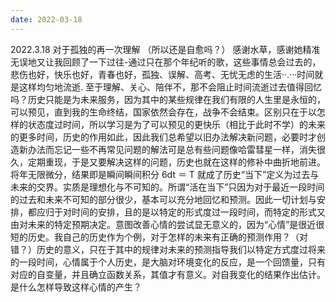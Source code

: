 ```yaml
---
date: 2022-03-18
---
```


2022.3.18 对于孤独的再一次理解 （所以还是自愈吗？） 感谢水草，感谢她精准无误地又让我回顾了一下过往-通过只在那个年纪听的歌，这些事情总会过去的，悲伤也好，快乐也好，青春也好，孤独、误解、高考、无忧无虑的生活··.···时间就是这样均匀地流逝. 至于理解、关心、陪伴不，那不会阻止时间流逝过去值得回忆吗？历史只能是为未来服务，因为其中的某些规律在我们有限的人生里是永恒的，可以预见，直到我的生命终结，国家依然会存在，战争不会结束。区别只在于以怎样的状态度过时间，所以学习是为了可以预见的更快乐（相比于此时不学）的未来的更多时间，历史的作用如此，因此我们总希望以旧办法解决新问题，必要时才创造新办法而忘记一些不再常见问题的解法可是总有些问题像哈雷彗星一样，消失很久，定期重现，于是又要解决这样的问题，历史也就在这样的修补中曲折地前进。将年无限微分，结果即是瞬间瞬间积分 6dt ＝ T 就成了历史“当下”定义为过去与未来的交界。实质是理想化与不可知的。所谓“活在当下”只因为对于最近一段时间的过去和未来不可知的部分很少，基本可以充分地回忆和预测。因此一切计划与安排，都应归于对时间的安排，且的是以特定的形式度过一段时间，而特定的形式又由对未来的特定预期决定。意图改善心情的尝试显无意义的，因为“心情”是很近很短的历史。我自己的历史作为个例，对于怎样的未来有正确的预测作用？（对错？）历史的意义，只在于其中的规律对未来的预测指导我们以特定方式度过将来的一段时间，心情属于个人历史，是大脑对环境变化的反应，是一个回馈量，只有对应的自变量，并且确立函数关系，其值才有意义。对自我变化的结果作出估计。是什么怎样导致这样心情的产生？
